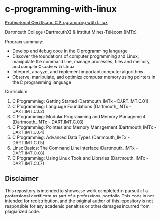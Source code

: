 # c-programming-with-linux

[Professional Certificate: C Programming with Linux](https://www.edx.org/professional-certificate/dartmouth-imtx-c-programming-with-linux)

Dartmouth College (DartmouthX) & Institut Mines-Télécom (IMTx)


Program summary:

* Develop and debug code in the C programming language
* Discover the foundations of computer programming and Linux, manipulate the command line, manage processes, files and memory, and compile C code with Linux
* Interpret, analyze, and implement important computer algorithms
* Observe, manipulate, and optimize computer memory using pointers in the C programming language

Curriculum:

1.  C Programming: Getting Started (Dartmouth_IMTx - DART.IMT.C.01)
2.  C Programming: Language Foundations (Dartmouth_IMTx - DART.IMT.C.02)
3.  C Programming: Modular Programming and Memory Management (Dartmouth_IMTx - DART.IMT.C.03)
4.  C Programming: Pointers and Memory Management (Dartmouth_IMTx - DART.IMT.C.04)
5.  C Programming: Advanced Data Types (Dartmouth_IMTx - DART.IMT.C.05)
6.  Linux Basics: The Command Line Interface (Dartmouth_IMTx - DART.IMT.C.06)
7.  C Programming: Using Linux Tools and Libraries (Dartmouth_IMTx - DART.IMT.C.07)

## Disclaimer
This repository is intended to showcase work completed in pursuit of a professional certificate as part of a professional portfolio. This code is not intended for redistribution, and the original author of this repository is not responsible for any academic penalties or other damages incurred from plagiarized code.
